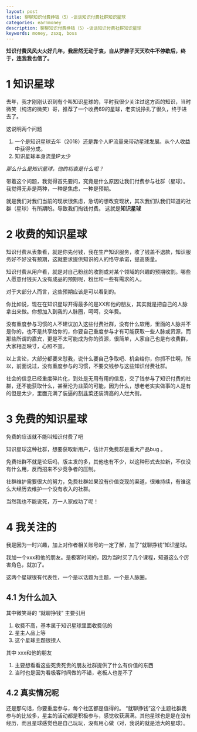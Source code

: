 ```yaml
---
layout: post
title: 聊聊知识付费挣钱（5）-谈谈知识付费社群知识星球
categories: earnmoney
description: 聊聊知识付费挣钱（5）-谈谈知识付费社群知识星球
keywords: money, zsxq, boss
---
```


**知识付费风风火火好几年，我居然无动于衷，自从罗胖子天天吹牛不停歇后，终于，连我我也信了。**

# 1 知识星球
去年，我才刚刚认识到有个叫知识星球的，平时我很少关注过这方面的知识，当时微笑（纯洁的微笑）哥，推荐了一个收费69的星球，老实说挣扎了很久，终于进去了。

这说明两个问题
1. 一个是知识星球去年（2018）还是靠个人IP流量来带动星球发展。从个人收益中获得分成。
2. 知识星球本身流量IP太少

*那么什么是知识星球，他的初衷是什么呢？*

带着这个问题，我觉得首先要问，究竟是什么原因让我们付费参与社群（星球）。我觉得无非是两种，一种是焦虑，一种是预期。

就是我们对我们当前的现状很焦虑，急切的想改变现状，其次我们队我们知道的社群（星球）有所期盼。导致我们掏钱付费。 这就是**知识星球**

# 2 收费的知识星球

知识付费从表象看，就是你先付钱，我在生产知识服务，收了钱盖不退款，知识服务好不好没有预期，这就要求提供知识的人的恪守承诺，提高质量。

知识付费从用户看，就是对自己粉丝的收割或对某个领域的兴趣的预期收割。哪些人愿意付钱买入没有成品的预期呢，粉丝和一些有需求的人。

对于大部分人而言，这些预期应该是可以看到的。

你比如说，现在在知识星球开得最多的是XX和他的朋友，其实就是把自己的人脉拿出来做。你想加入到我的人脉圈，呵呵，交年费。

没有重度参与习惯的人不建议加入这些付费社群，没有什么软用，里面的人脉并不是你的，也不是共享给你的，你要自己重度参与才有可能获取一些人脉或资源，而那些所谓的嘉宾，更是不太可能成为你的资源，很简单，人家自己也是有收费群，大家相互映寸，心照不宣。

以上言论，大部分都要来怼我，说什么要自己争取吧、机会给你，你抓不住啊，所以，前面说过，没有重度参与的习惯，不要交钱参与这些知识付费社群。

社会的信息已经重度碎片化，到处是无用有用的信息，交了钱参与了知识付费的社群，还不能获取什么，甚至沦为韭菜的可能，因为什么，想老老实实做事的人是有的但是太少，里面充满了装逼的割韭菜还装清高的人烂大街。

# 3 免费的知识星球

免费的应该就不能叫知识付费了吧

知识星球这种社群，想要获取新用户，估计开免费群是重大产品bug 。

免费社群不就是论坛吗，版主发的多，其他也有不少，以这种形式去拉新，不仅没有什么用，反而招来不少竞争者的压制。

社群维护需要很大的努力，免费社群如果没有价值变现的渠道，很难持续，有谁这么大经历去维护一个没有收入的社群。

当然我也不能说死，万一人家成功了呢！

# 4 我关注的

我是因为一时兴趣，加上对作者相关账号的一定了解，加了“就聊挣钱”知识星球。

我加一个xxx和他的朋友。是极客时间的，因为当时买了几个课程，知道这么个厉害角色，就加了。

这两个星球很有代表性，一个是以话题为主题，一个是人脉圈。

## 4.1 为什么加入
其中微笑哥的 “就聊挣钱” 主要引用
1. 收费不高，基本属于知识星球里面收费低的
2. 星主人品上等
3. 这个星球主题很撩人

其中 xxx和他的朋友
1. 主要想看看这些死贵死贵的朋友社群提供了什么有价值的东西
2. 当时也是因为看极客时间做的不错，老板人也差不了

## 4.2 真实情况呢
还是那句话，你要重度参与，每个社区都是值得的。
“就聊挣钱”这个主题社群我参与的比较多，星主的活动都是积极参与，感觉收获满满。其他星球也是是在没有经历，而且星球感觉也是自己玩玩，没有用心做（对，我说的就是池大的星球）。
